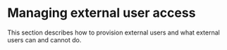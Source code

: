 <?xml version="1.0" encoding="UTF-8"?>
<!DOCTYPE task PUBLIC "-//OASIS//DTD DITA Task//EN" "task.dtd">
# Managing external user access

This section describes how to provision external users and what external users can and cannot do.

<?tm 1541016643182 1 HCL Connections ?>

